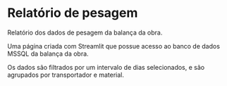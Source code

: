 # Relatório de pesagem
Relatório dos dados de pesagem da balança da obra.

Uma página criada com Streamlit que possue acesso ao banco de dados MSSQL da balança da obra.

Os dados são filtrados por um intervalo de dias selecionados, e são agrupados por transportador e material.
